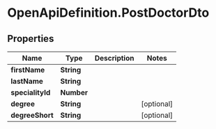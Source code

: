 # OpenApiDefinition.PostDoctorDto

## Properties

Name | Type | Description | Notes
------------ | ------------- | ------------- | -------------
**firstName** | **String** |  | 
**lastName** | **String** |  | 
**specialityId** | **Number** |  | 
**degree** | **String** |  | [optional] 
**degreeShort** | **String** |  | [optional] 



